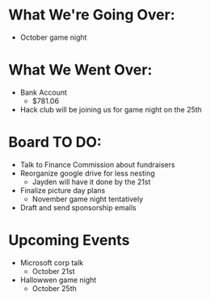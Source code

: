 # What We're Going Over:

- October game night

# What We Went Over:

- Bank Account
  - $781.06
- Hack club will be joining us for game night on the 25th


# Board TO DO:

- Talk to Finance Commission about fundraisers
- Reorganize google drive for less nesting
    - Jayden will have it done by the 21st
- Finalize picture day plans
    - November game night tentatively
- Draft and send sponsorship emails


# Upcoming Events

- Microsoft corp talk
    - October 21st
- Hallowwen game night
    - October 25th
